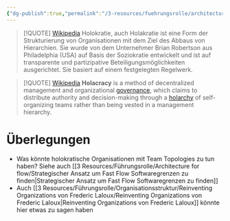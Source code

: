```yaml
---
{"dg-publish":true,"permalink":"/3-resources/fuehrungsrolle/architecture-for-flow/holokratische-teamstrukturen/","tags":["revisitMe"],"created":"2024-05-19T20:36:58.515+02:00","updated":"2024-05-21T08:23:19.978+02:00"}
---
```



> [!QUOTE] [Wikipedia](https://de.wikipedia.org/wiki/Holokratie)
> Holokratie, auch Holakratie ist eine Form der Strukturierung von Organisationen mit dem Ziel des Abbaus von Hierarchien. Sie wurde von dem Unternehmer Brian Robertson aus Philadelphia (USA) auf Basis der Soziokratie entwickelt und ist auf transparente und partizipative Beteiligungsmöglichkeiten ausgerichtet. Sie basiert auf einem festgelegten Regelwerk.

> [!QUOTE] [Wikipedia](https://en.wikipedia.org/wiki/Holacracy)
> **Holacracy** is a method of decentralized management and organizational [governance](https://en.wikipedia.org/wiki/Corporate_governance "Corporate governance"), which claims to distribute authority and decision-making through a [holarchy](https://en.wikipedia.org/wiki/Holarchy "Holarchy") of self-organizing teams rather than being vested in a management hierarchy.

# Überlegungen

- Was könnte holokratische Organisationen mit Team Topologies zu tun haben? Siehe auch [[3 Resources/Führungsrolle/Architecture for flow/Strategischer Ansatz um Fast Flow Softwaregrenzen zu finden\|Strategischer Ansatz um Fast Flow Softwaregrenzen zu finden]]
- Auch [[3 Resources/Führungsrolle/Organisationsstruktur/Reinventing Organizations von Frederic Laloux/Reinventing Organizations von Frederic Laloux\|Reinventing Organizations von Frederic Laloux]] könnte hier etwas zu sagen haben